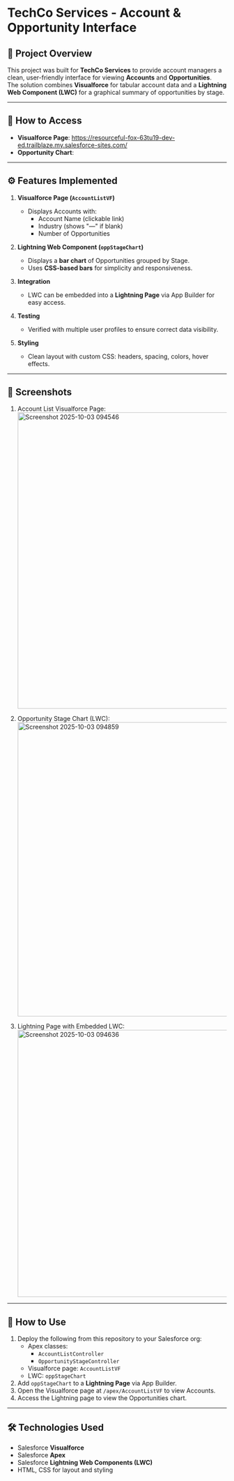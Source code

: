 # TechCo Services - Account & Opportunity Interface

## 📌 Project Overview
This project was built for **TechCo Services** to provide account managers a clean, user-friendly interface for viewing **Accounts** and **Opportunities**.  
The solution combines **Visualforce** for tabular account data and a **Lightning Web Component (LWC)** for a graphical summary of opportunities by stage.  

---

## 🚀 How to Access
- **Visualforce Page**: https://resourceful-fox-63tu19-dev-ed.trailblaze.my.salesforce-sites.com/
- **Opportunity Chart**: 

---

## ⚙️ Features Implemented
1. **Visualforce Page (`AccountListVF`)**
   - Displays Accounts with:
     - Account Name (clickable link)
     - Industry (shows "—" if blank)
     - Number of Opportunities  

2. **Lightning Web Component (`oppStageChart`)**
   - Displays a **bar chart** of Opportunities grouped by Stage.  
   - Uses **CSS-based bars** for simplicity and responsiveness.  

3. **Integration**
   - LWC can be embedded into a **Lightning Page** via App Builder for easy access.  

4. **Testing**
   - Verified with multiple user profiles to ensure correct data visibility.  

5. **Styling**
   - Clean layout with custom CSS: headers, spacing, colors, hover effects.  

---

## 📸 Screenshots
1. Account List Visualforce Page:
   <img width="1358" height="680" alt="Screenshot 2025-10-03 094546" src="https://github.com/user-attachments/assets/7aa1ba05-2099-479f-941f-8820bc66adc5" />

2. Opportunity Stage Chart (LWC):
   <img width="1348" height="675" alt="Screenshot 2025-10-03 094859" src="https://github.com/user-attachments/assets/c93843e3-0b14-4e53-9a49-1f23e77bc89c" />

3. Lightning Page with Embedded LWC:
   <img width="1330" height="613" alt="Screenshot 2025-10-03 094636" src="https://github.com/user-attachments/assets/50729587-489e-4f1c-ba13-0afa7d4e729c" />

---

## 🚀 How to Use
1. Deploy the following from this repository to your Salesforce org:
   - Apex classes:
     - `AccountListController`
     - `OpportunityStageController`
   - Visualforce page: `AccountListVF`
   - LWC: `oppStageChart`
2. Add `oppStageChart` to a **Lightning Page** via App Builder.  
3. Open the Visualforce page at `/apex/AccountListVF` to view Accounts.  
4. Access the Lightning page to view the Opportunities chart.  

---

## 🛠️ Technologies Used
- Salesforce **Visualforce**
- Salesforce **Apex**
- Salesforce **Lightning Web Components (LWC)**
- HTML, CSS for layout and styling
